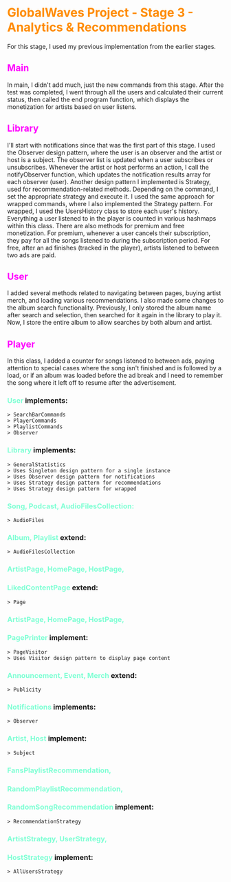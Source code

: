 # <span style="color:Darkorange">GlobalWaves Project - Stage 3 - Analytics & Recommendations</span>

For this stage, I used my previous implementation from the earlier stages.

## <span style="color:Magenta">Main</span>

In main, I didn't add much, just the new commands from this stage. After
the test was completed, I went through all the users and calculated their
current status, then called the end program function, which displays the
monetization for artists based on user listens.

## <span style="color:Magenta">Library</span>

I'll start with notifications since that was the first part of this stage. I
used the Observer design pattern, where the user is an observer and the artist
or host is a subject. The observer list is updated when a user subscribes or
unsubscribes. Whenever the artist or host performs an action, I call the
notifyObserver function, which updates the notification results array for
each observer (user). Another design pattern I implemented is Strategy, used
for recommendation-related methods. Depending on the command, I set the
appropriate strategy and execute it. I used the same approach for wrapped
commands, where I also implemented the Strategy pattern. For wrapped, I used
the UsersHistory class to store each user's history. Everything a user
listened to in the player is counted in various hashmaps within this class.
There are also methods for premium and free monetization. For premium, whenever
a user cancels their subscription, they pay for all the songs listened to during
the subscription period. For free, after an ad finishes (tracked in the player),
artists listened to between two ads are paid.

## <span style="color:Magenta">User</span>

I added several methods related to navigating between pages, buying artist
merch, and loading various recommendations. I also made some changes to the
album search functionality. Previously, I only stored the album name after
search and selection, then searched for it again in the library to play it.
Now, I store the entire album to allow searches by both album and artist.

## <span style="color:Magenta">Player</span>

In this class, I added a counter for songs listened to between ads, paying
attention to special cases where the song isn't finished and is followed by a
load, or if an album was loaded before the ad break and I need to remember the
song where it left off to resume after the advertisement.

### <span style="color:Aquamarine">User </span> implements:

    > SearchBarCommands
    > PlayerCommands
    > PlaylistCommands
    > Observer

### <span style="color:Aquamarine">Library </span> implements:

    > GeneralStatistics
    > Uses Singleton design pattern for a single instance
    > Uses Observer design pattern for notifications
    > Uses Strategy design pattern for recommendations
    > Uses Strategy design pattern for wrapped

### <span style="color:Aquamarine">Song, Podcast, AudioFilesCollection:

    > AudioFiles

### <span style="color:Aquamarine">Album, Playlist</span> extend:

    > AudioFilesCollection

### <span style="color:Aquamarine">ArtistPage, HomePage, HostPage,

### <span style="color:Aquamarine">LikedContentPage</span> extend:

    > Page

### <span style="color:Aquamarine">ArtistPage, HomePage, HostPage,

### <span style="color:Aquamarine">PagePrinter</span> implement:

    > PageVisitor
    > Uses Visitor design pattern to display page content

### <span style="color:Aquamarine">Announcement, Event, Merch</span> extend:

    > Publicity

### <span style="color:Aquamarine">Notifications </span> implements:

    > Observer

### <span style="color:Aquamarine">Artist, Host </span> implement:

    > Subject

### <span style="color:Aquamarine">FansPlaylistRecommendation,

### <span style="color:Aquamarine">RandomPlaylistRecommendation,

### <span style="color:Aquamarine">RandomSongRecommendation </span> implement:

    > RecommendationStrategy

### <span style="color:Aquamarine">ArtistStrategy, UserStrategy,

### <span style="color:Aquamarine">HostStrategy</span> implement:

    > AllUsersStrategy
